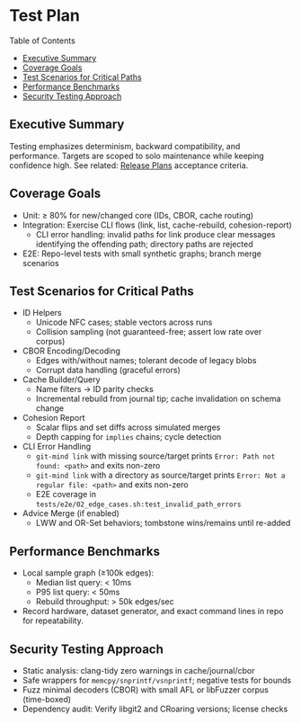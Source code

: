 # Test Plan

Table of Contents
- [Executive Summary](#executive-summary)
- [Coverage Goals](#coverage-goals)
- [Test Scenarios for Critical Paths](#test-scenarios-for-critical-paths)
- [Performance Benchmarks](#performance-benchmarks)
- [Security Testing Approach](#security-testing-approach)

## Executive Summary
Testing emphasizes determinism, backward compatibility, and performance. Targets are scoped to solo maintenance while keeping confidence high. See related: [Release Plans](../planning/Release_Plans.md) acceptance criteria.

## Coverage Goals
- Unit: ≥ 80% for new/changed core (IDs, CBOR, cache routing)
- Integration: Exercise CLI flows (link, list, cache-rebuild, cohesion-report)
  - CLI error handling: invalid paths for link produce clear messages identifying the offending path; directory paths are rejected
- E2E: Repo-level tests with small synthetic graphs; branch merge scenarios

## Test Scenarios for Critical Paths
- ID Helpers
  - Unicode NFC cases; stable vectors across runs
  - Collision sampling (not guaranteed-free; assert low rate over corpus)
- CBOR Encoding/Decoding
  - Edges with/without names; tolerant decode of legacy blobs
  - Corrupt data handling (graceful errors)
- Cache Builder/Query
  - Name filters → ID parity checks
  - Incremental rebuild from journal tip; cache invalidation on schema change
- Cohesion Report
  - Scalar flips and set diffs across simulated merges
  - Depth capping for `implies` chains; cycle detection
- CLI Error Handling
  - `git-mind link` with missing source/target prints `Error: Path not found: <path>` and exits non-zero
  - `git-mind link` with a directory as source/target prints `Error: Not a regular file: <path>` and exits non-zero
  - E2E coverage in `tests/e2e/02_edge_cases.sh:test_invalid_path_errors`
- Advice Merge (if enabled)
  - LWW and OR-Set behaviors; tombstone wins/remains until re-added

## Performance Benchmarks
- Local sample graph (≥100k edges):
  - Median list query: < 10ms
  - P95 list query: < 50ms
  - Rebuild throughput: > 50k edges/sec
- Record hardware, dataset generator, and exact command lines in repo for repeatability.

## Security Testing Approach
- Static analysis: clang-tidy zero warnings in cache/journal/cbor
- Safe wrappers for `memcpy/snprintf/vsnprintf`; negative tests for bounds
- Fuzz minimal decoders (CBOR) with small AFL or libFuzzer corpus (time-boxed)
- Dependency audit: Verify libgit2 and CRoaring versions; license checks
